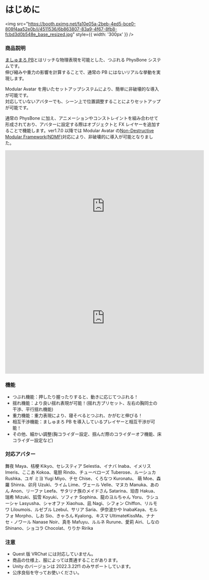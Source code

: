 # はじめに

<img
src="https://booth.pximg.net/fa10e05a-2beb-4ed5-bce0-808f4aa52e0b/i/4511536/6b863807-83a9-4f67-8fb8-fcbd3d0b548e_base_resized.jpg"
style={{ width: '300px' }}
/>

### 商品説明

[ましゅまろ PB](https://wataame89.booth.pm/items/4511536)とはリッチな物理表現を可能とした、つぶれる PhysBone システムです。  
伸び縮みや重力の影響を計算することで、通常の PB にはないリアルな挙動を実現します。

Modular Avatar を用いたセットアップシステムにより、簡単に非破壊的な導入が可能です。  
対応していないアバターでも、シーン上で位置調整することによりセットアップが可能です。

通常の PhysBone に加え、アニメーションやコンストレイントを組み合わせて形成されており、アバターに設定する際はオブジェクトと FX レイヤーを追加することで機能します。ver1.7.0 以降では Modular Avatar の[Non-Destructive Modular Framework(NDMF)](https://github.com/bdunderscore/ndmf)対応により、非破壊的に導入が可能となりました。

<iframe width="640" height="360" src="https://player.vimeo.com/video/1050257536?h=72156f9447&amp;badge=0&amp;autopause=0&amp;player_id=0&amp;app_id=58479" title="YouTube video player" frameBorder="0" allow="accelerometer; autoplay; clipboard-write; encrypted-media; gyroscope; picture-in-picture; web-share" allowFullScreen></iframe>

<iframe width="640" height="360" src="https://player.vimeo.com/video/1050257567?h=0233c8ce70&amp;badge=0&amp;autopause=0&amp;player_id=0&amp;app_id=58479" title="YouTube video player" frameBorder="0" allow="accelerometer; autoplay; clipboard-write; encrypted-media; gyroscope; picture-in-picture; web-share" allowFullScreen></iframe>

### 機能

- つぶれ機能：押したり握ったりすると、動きに応じてつぶれる！
- 揺れ機能：より良い揺れ表現が可能！(揺れ方プリセット、左右の胸同士の干渉、平行揺れ機能)
- 重力機能：重力表現により、寝そべるとつぶれ、かがむと伸びる！
- 相互干渉機能：ましゅまろ PB を導入しているプレイヤーと相互干渉が可能！
- その他、細かい調整(胸コライダー設定、掴んだ際のコライダーオフ機能、床コライダー設定など)

### 対応アバター

舞夜 Maya、桔梗 Kikyo、セレスティア Selestia、イナバ Inaba、イメリス Imeris、ここあ Kokoa、竜胆 Rindo、チューベローズ Tuberose、ルーシュカ Rushka、ユギ ミヨ Yugi Miyo、チセ Chise、くろなつ Kuronatu、 萌 Moe、森羅 Shinra、卯月 Uzuki、ライム Lime、ヴェール Velle、マヌカ Manuka、あのん Anon、リーファ Leefa、サタリナ族のメイドさん Satarina、珀杏 Hakua、瑞希 Mizuki、狐雪 Koyuki、ソフィナ Sophina、龍のヨルちゃん Yoru、ラシューシャ Lasyusha、シャオファ Xiaohua、凪 Nagi、シフォン Chiffon、リルモワ Liloumois、ルゼブル Lzebul、サリア Saria、伊奈波かや InabaKaya、モルフォ Morpho、しお Sio、きゃろん Kyalong、キスマ UltimateKissMa、ナナセ・ノワール Nanase Noir、真冬 Mafuyu、ルルネ Rurune、愛莉 Airi、しなの Shinano、ショコラ Chocolat、りりか Ririka

### 注意

- Quest 版 VRChat には対応していません。
- 商品の仕様上、服によっては貫通することがあります。
- Unity のバージョンは 2022.3.22f1 のみサポートしています。
- 公序良俗を守ってお使いください。
